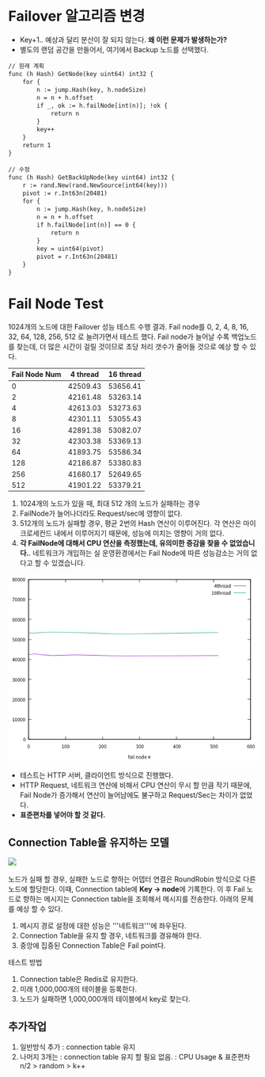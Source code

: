 # Failover 알고리즘 변경
* Key+1.. 예상과 달리 분산이 잘 되지 않는다. **왜 이런 문제가 발생하는가?**
* 별도의 랜덤 공간을 만들어서, 여기에서 Backup 노드를 선택했다. 
```golang
// 원래 계획
func (h Hash) GetNode(key uint64) int32 {
	for {
		n := jump.Hash(key, h.nodeSize)
		n = n + h.offset
		if _, ok := h.failNode[int(n)]; !ok {
			return n
		}
		key++
	}
	return 1
}

// 수정
func (h Hash) GetBackUpNode(key uint64) int32 {
	r := rand.New(rand.NewSource(int64(key)))
	pivot := r.Int63n(20481)
	for {
		n := jump.Hash(key, h.nodeSize)
		n = n + h.offset
		if h.failNode[int(n)] == 0 {
			return n
		}
		key = uint64(pivot)
		pivot = r.Int63n(20481)
	}
}
```

# Fail Node Test
1024개의 노드에 대한 Failover 성능 테스트 수행 결과. Fail node를 0, 2, 4, 8, 16, 32, 64, 128, 256, 512 로 늘려가면서 테스트 했다. Fail node가 늘어날 수록 백업노드를 찾는데, 더 많은 시간이 걸릴 것이므로 초당 처리 갯수가 줄어들 것으로 예상 할 수 있다.  

Fail Node Num  | 4 thread      | 16 thread
---------------|---------------|------------
0              | 42509.43      | 53656.41
2              | 42161.48      | 53263.14
4              | 42613.03      | 53273.63
8              | 42301.11      | 53055.43
16             | 42891.38      | 53082.07
32             | 42303.38      | 53369.13
64             | 41893.75      | 53586.34
128            | 42186.87      | 53380.83
256            | 41680.17      | 52649.65
512            | 41901.22      | 53379.21
 1. 1024개의 노드가 있을 때, 최대 512 개의 노드가 실패하는 경우 
 1. FailNode가 늘어나더라도 Request/sec에 영향이 없다. 
 1. 512개의 노드가 실패할 경우, 평균 2번의 Hash 연산이 이루어진다. 각 연산은 마이크로세컨드 내에서 이루어지기 때문에, 성능에 미치는 영향이 거의 없다. 
 1. **각 FailNode에 대해서 CPU 연산을 측정했는데, 유의미한 증감을 찾을 수 없었습니다.**. 네트워크가 개입하는 실 운영환경에서는 Fail Node에 따른 성능감소는 거의 없다고 할 수 있겠습니다.

![](/result/request_failover_1024_16c.png)
* 테스트는 HTTP 서버, 클라이언트 방식으로 진행했다.  
* HTTP Request, 네트워크 연산에 비해서 CPU 연산이 무시 할 만큼 작기 때문에, Fail Node가 증가해서 연산이 늘어남에도 불구하고 Request/Sec는 차이가 없었다.
* **표준편차를 넣어야 할 것 같다.**

## Connection Table을 유지하는 모델
![](https://docs.google.com/drawings/d/1zn5uTmy2_MUP2UF5hSoq8krKPDkIkppTh0bUHgGSHzw/pub?w=780&h=572)

노드가 실패 할 경우, 실패한 노드로 향하는 어뎁터 연결은 RoundRobin 방식으로 다른 노드에 할당한다. 이때, Connection table에 **Key -> node**에 기록한다. 이 후 Fail 노드로 향하는 메시지는 Connection table을 조회해서 메시지를 전송한다. 아래의 문제를 예상 할 수 있다. 
 1. 메시지 경로 설정에 대한 성능은 '''네트워크'''에 좌우된다.  
 1. Connection Table을 유지 할 경우, 네트워크를 경유해야 한다.
 1. 중앙에 집중된 Connection Table은 Fail point다. 

테스트 방법
 1. Connection table은 Redis로 유지한다.  
 1. 미래 1,000,000개의 테이블을 등록한다. 
 1. 노드가 실패하면 1,000,000개의 테이블에서 key로 찾는다.
## 추가작업 
1. 일반방식 추가 : connection table 유지 
1. 나머지 3개는 : connection table 유지 할 필요 없음. : CPU Usage & 표준편차
   n/2 > random > k++ 
